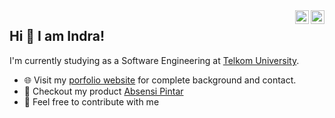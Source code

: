 <a href="https://www.linkedin.com/in/indramahesa" target="_blank" rel="nofollow">
<img align="right" alt="Indra's Linkdein" width="22px" src="https://cdn.jsdelivr.net/npm/simple-icons@v3/icons/linkedin.svg" /></a>
<a href="https://www.instagram.com/indrmhesa" target="_blank" rel="nofollow">
<img align="right" alt="Indra's Insta" width="22px" src="https://cdn.jsdelivr.net/npm/simple-icons@v3/icons/instagram.svg" /></a>

## Hi 👋 I am Indra!

I'm currently studying as a Software Engineering at [Telkom University](https://telkomuniversity.ac.id/).

- 🌐 Visit my [porfolio website](https://zinct.github.io/) for complete background and contact.
- 🌱 Checkout my product [Absensi Pintar](https://jabarkoperasi.com/)
- 💬 Feel free to contribute with me

<!--
<p align = "center">
  <img src = "https://github-readme-stats.vercel.app/api?username=zinct&show_icons=true&theme=light" width = 400>
   <img src = "https://github-readme-streak-stats.herokuapp.com?user=zinct&theme=light&hide_border=true" width = 400>
</p>
-->
